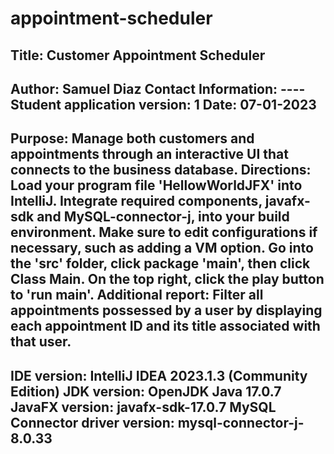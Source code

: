 # appointment-scheduler
Title: Customer Appointment Scheduler
----------------------------------------------------------
Author: Samuel Diaz
Contact Information: ----
Student application version: 1
Date: 07-01-2023
----------------------------------------------------------
Purpose: Manage both customers and appointments through an interactive UI that connects to the business database.
Directions: Load your program file 'HellowWorldJFX' into IntelliJ. Integrate required components, javafx-sdk and MySQL-connector-j, into your build environment. Make sure to edit configurations if necessary, such as adding a VM option. Go into the 'src' folder, click package 'main', then click Class Main. On the top right, click the play button to 'run main'.
Additional report: Filter all appointments possessed by a user by displaying each appointment ID and its title associated with that user.
----------------------------------------------------------
IDE version: IntelliJ IDEA 2023.1.3 (Community Edition)
JDK version: OpenJDK Java 17.0.7
JavaFX version: javafx-sdk-17.0.7
MySQL Connector driver version: mysql-connector-j-8.0.33
----------------------------------------------------------
